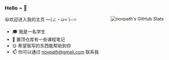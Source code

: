 

### Hello ~ 👋

<img align="right" alt="novpath's GitHub Stats" src="https://github-readme-stats.vercel.app/api?username=novpath&show_icons=true&icon_color=F6511D&text_color=283845&bg_color=ffffff&hide_title=true"/>


😃欢迎进入我的主页 ～(∠・ω< )⌒⭐

- 🎓️ 我是一名学生
- 📝 置顶仓库有一些课程笔记
- 🌞 希望我写的东西能帮助到你
- 📫 你可以通过 novpath@gmail.com 联系我
